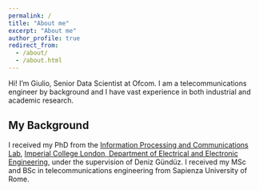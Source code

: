 ```yaml
---
permalink: /
title: "About me"
excerpt: "About me"
author_profile: true
redirect_from: 
  - /about/
  - /about.html
---
```



Hi! I’m Giulio, Senior Data Scientist at Ofcom. I am a telecommunications engineer by background and I have vast experience in both industrial and academic research. 

My Background
------
I received my PhD from the [Information Processing and Communications Lab](https://www.imperial.ac.uk/information-processing-and-communications-lab), [Imperial College London, Department of Electrical and Electronic Engineering](https://www.imperial.ac.uk/electrical-engineering), under the supervision of Deniz Gündüz. I received my MSc and BSc in telecommunications engineering from Sapienza University of Rome.



